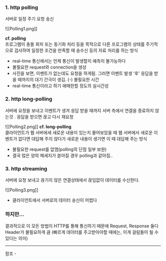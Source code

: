 ### 1. http polling

서버로 일정 주기 요청 송신


![[Polling1.png]]


**cf. polling**  
프로그램이 충돌 회피 또는 동기화 처리 등을 목적으로 다른 프로그램의 상태를 주기적으로 검사하여 일정한 조건을 만족할 때 송수신 등의 자료 처리를 하는 방식

- real-time 통신에서는 언제 통신이 발생할지 예측이 불가능하다
- 불필요한 request와 connection을 생성
- 사진을 보면, 이벤트가 없는데도 요청을 하게됨. 그러면 이벤트 발생 ‘후' 응답을 받을 때까지의 대기 간극이 생김. (-) 불필요한 시간
- real-time 통신이라고 하기 애매한할 정도의 실시간성  
    

### 2. http long-polling

서버에 요청을 보내고 이벤트가 생겨 응답 받을 때까지 서버 측에서 연결을 종료하지 않는것 . 응답을 받으면 끊고 다시 재요청


![[Polling2.png]]
**cf. long-polling**  
클라이언트가 웹 서버에세 새로운 내용이 있는지 물어보았을 때 웹 서버에서 새로운 이벤트가 없다면 대답해 주지 않다가 새로운 내용이 생기면 이 때 대답해 주는 방식

- 불필요한 request를 없앰(polling의 단점 일부 보완)
- 결국 많은 양의 메세지가 쏟아질 경우 polling과 같아짐..  
    

### 3. http streaming

서버에 요청 보내고 끊기지 않은 연결상태에서 끊임없이 데이터를 수신한다.

![[Polling3.png]]

- 클라이언트에서 서버로의 데이터 송신이 어렵다  
    

### 하지만...

결과적으로 이 모든 방법이 HTTP를 통해 통신하기 때문에 Request, Response 둘다 Header가 불필요하게 큼 (빠르게 데이터를 주고받아야할 때에는, 이게 걸림돌이 될 수 있다는 의미)



---
참조 - 